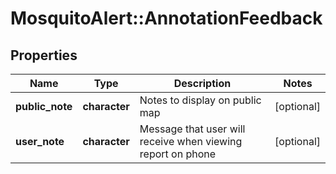 # MosquitoAlert::AnnotationFeedback


## Properties
Name | Type | Description | Notes
------------ | ------------- | ------------- | -------------
**public_note** | **character** | Notes to display on public map | [optional] 
**user_note** | **character** | Message that user will receive when viewing report on phone | [optional] 


